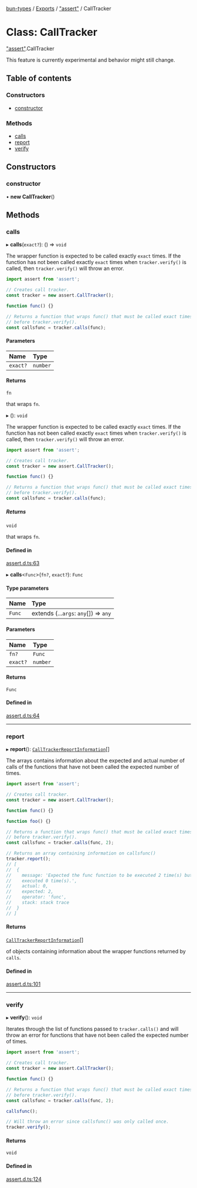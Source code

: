 [bun-types](../README.md) / [Exports](../modules.md) / ["assert"](../modules/assert_.md) / CallTracker

# Class: CallTracker

["assert"](../modules/assert_.md).CallTracker

This feature is currently experimental and behavior might still change.

## Table of contents

### Constructors

- [constructor](assert_.CallTracker.md#constructor)

### Methods

- [calls](assert_.CallTracker.md#calls)
- [report](assert_.CallTracker.md#report)
- [verify](assert_.CallTracker.md#verify)

## Constructors

### constructor

• **new CallTracker**()

## Methods

### calls

▸ **calls**(`exact?`): () => `void`

The wrapper function is expected to be called exactly `exact` times. If the
function has not been called exactly `exact` times when `tracker.verify()` is called, then `tracker.verify()` will throw an
error.

```js
import assert from 'assert';

// Creates call tracker.
const tracker = new assert.CallTracker();

function func() {}

// Returns a function that wraps func() that must be called exact times
// before tracker.verify().
const callsfunc = tracker.calls(func);
```

#### Parameters

| Name | Type |
| :------ | :------ |
| `exact?` | `number` |

#### Returns

`fn`

that wraps `fn`.

▸ (): `void`

The wrapper function is expected to be called exactly `exact` times. If the
function has not been called exactly `exact` times when `tracker.verify()` is called, then `tracker.verify()` will throw an
error.

```js
import assert from 'assert';

// Creates call tracker.
const tracker = new assert.CallTracker();

function func() {}

// Returns a function that wraps func() that must be called exact times
// before tracker.verify().
const callsfunc = tracker.calls(func);
```

##### Returns

`void`

that wraps `fn`.

#### Defined in

[assert.d.ts:63](https://github.com/valgaze/bun-types/blob/5e53f27/assert.d.ts#L63)

▸ **calls**<`Func`\>(`fn?`, `exact?`): `Func`

#### Type parameters

| Name | Type |
| :------ | :------ |
| `Func` | extends (...`args`: `any`[]) => `any` |

#### Parameters

| Name | Type |
| :------ | :------ |
| `fn?` | `Func` |
| `exact?` | `number` |

#### Returns

`Func`

#### Defined in

[assert.d.ts:64](https://github.com/valgaze/bun-types/blob/5e53f27/assert.d.ts#L64)

___

### report

▸ **report**(): [`CallTrackerReportInformation`](../interfaces/assert_.CallTrackerReportInformation.md)[]

The arrays contains information about the expected and actual number of calls of
the functions that have not been called the expected number of times.

```js
import assert from 'assert';

// Creates call tracker.
const tracker = new assert.CallTracker();

function func() {}

function foo() {}

// Returns a function that wraps func() that must be called exact times
// before tracker.verify().
const callsfunc = tracker.calls(func, 2);

// Returns an array containing information on callsfunc()
tracker.report();
// [
//  {
//    message: 'Expected the func function to be executed 2 time(s) but was
//    executed 0 time(s).',
//    actual: 0,
//    expected: 2,
//    operator: 'func',
//    stack: stack trace
//  }
// ]
```

#### Returns

[`CallTrackerReportInformation`](../interfaces/assert_.CallTrackerReportInformation.md)[]

of objects containing information about the wrapper functions returned by `calls`.

#### Defined in

[assert.d.ts:101](https://github.com/valgaze/bun-types/blob/5e53f27/assert.d.ts#L101)

___

### verify

▸ **verify**(): `void`

Iterates through the list of functions passed to `tracker.calls()` and will throw an error for functions that
have not been called the expected number of times.

```js
import assert from 'assert';

// Creates call tracker.
const tracker = new assert.CallTracker();

function func() {}

// Returns a function that wraps func() that must be called exact times
// before tracker.verify().
const callsfunc = tracker.calls(func, 2);

callsfunc();

// Will throw an error since callsfunc() was only called once.
tracker.verify();
```

#### Returns

`void`

#### Defined in

[assert.d.ts:124](https://github.com/valgaze/bun-types/blob/5e53f27/assert.d.ts#L124)
